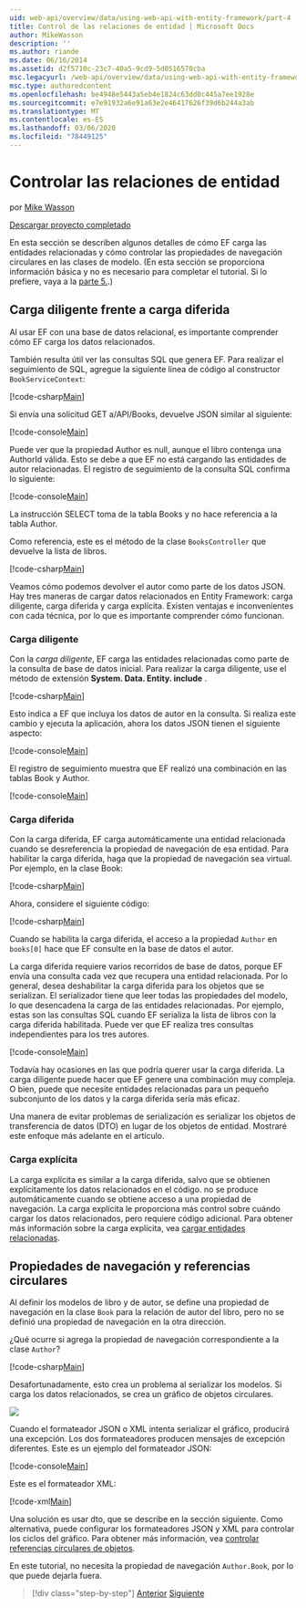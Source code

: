 ```yaml
---
uid: web-api/overview/data/using-web-api-with-entity-framework/part-4
title: Control de las relaciones de entidad | Microsoft Docs
author: MikeWasson
description: ''
ms.author: riande
ms.date: 06/16/2014
ms.assetid: d2f5710c-23c7-40a5-9cd9-5d0516570cba
msc.legacyurl: /web-api/overview/data/using-web-api-with-entity-framework/part-4
msc.type: authoredcontent
ms.openlocfilehash: be4948e5443a5eb4e1824c63dd0c445a7ee1928e
ms.sourcegitcommit: e7e91932a6e91a63e2e46417626f39d6b244a3ab
ms.translationtype: MT
ms.contentlocale: es-ES
ms.lasthandoff: 03/06/2020
ms.locfileid: "78449125"
---
```

# <a name="handling-entity-relations"></a>Controlar las relaciones de entidad

por [Mike Wasson](https://github.com/MikeWasson)

[Descargar proyecto completado](https://github.com/MikeWasson/BookService)

En esta sección se describen algunos detalles de cómo EF carga las entidades relacionadas y cómo controlar las propiedades de navegación circulares en las clases de modelo. (En esta sección se proporciona información básica y no es necesario para completar el tutorial. Si lo prefiere, vaya a la [parte 5.](part-5.md).)

## <a name="eager-loading-versus-lazy-loading"></a>Carga diligente frente a carga diferida

Al usar EF con una base de datos relacional, es importante comprender cómo EF carga los datos relacionados.

También resulta útil ver las consultas SQL que genera EF. Para realizar el seguimiento de SQL, agregue la siguiente línea de código al constructor `BookServiceContext`:

[!code-csharp[Main](part-4/samples/sample1.cs)]

Si envía una solicitud GET a/API/Books, devuelve JSON similar al siguiente:

[!code-console[Main](part-4/samples/sample2.cmd)]

Puede ver que la propiedad Author es null, aunque el libro contenga una AuthorId válida. Esto se debe a que EF no está cargando las entidades de autor relacionadas. El registro de seguimiento de la consulta SQL confirma lo siguiente:

[!code-console[Main](part-4/samples/sample3.sql)]

La instrucción SELECT toma de la tabla Books y no hace referencia a la tabla Author.

Como referencia, este es el método de la clase `BooksController` que devuelve la lista de libros.

[!code-csharp[Main](part-4/samples/sample4.cs)]

Veamos cómo podemos devolver el autor como parte de los datos JSON. Hay tres maneras de cargar datos relacionados en Entity Framework: carga diligente, carga diferida y carga explícita. Existen ventajas e inconvenientes con cada técnica, por lo que es importante comprender cómo funcionan.

### <a name="eager-loading"></a>Carga diligente

Con la *carga diligente*, EF carga las entidades relacionadas como parte de la consulta de base de datos inicial. Para realizar la carga diligente, use el método de extensión **System. Data. Entity. include** .

[!code-csharp[Main](part-4/samples/sample5.cs)]

Esto indica a EF que incluya los datos de autor en la consulta. Si realiza este cambio y ejecuta la aplicación, ahora los datos JSON tienen el siguiente aspecto:

[!code-console[Main](part-4/samples/sample6.cmd)]

El registro de seguimiento muestra que EF realizó una combinación en las tablas Book y Author.

[!code-console[Main](part-4/samples/sample7.cmd)]

### <a name="lazy-loading"></a>Carga diferida

Con la carga diferida, EF carga automáticamente una entidad relacionada cuando se desreferencia la propiedad de navegación de esa entidad. Para habilitar la carga diferida, haga que la propiedad de navegación sea virtual. Por ejemplo, en la clase Book:

[!code-csharp[Main](part-4/samples/sample8.cs?highlight=6)]

Ahora, considere el siguiente código:

[!code-csharp[Main](part-4/samples/sample9.cs)]

Cuando se habilita la carga diferida, el acceso a la propiedad `Author` en `books[0]` hace que EF consulte en la base de datos el autor.

La carga diferida requiere varios recorridos de base de datos, porque EF envía una consulta cada vez que recupera una entidad relacionada. Por lo general, desea deshabilitar la carga diferida para los objetos que se serializan. El serializador tiene que leer todas las propiedades del modelo, lo que desencadena la carga de las entidades relacionadas. Por ejemplo, estas son las consultas SQL cuando EF serializa la lista de libros con la carga diferida habilitada. Puede ver que EF realiza tres consultas independientes para los tres autores.

[!code-console[Main](part-4/samples/sample10.sql)]

Todavía hay ocasiones en las que podría querer usar la carga diferida. La carga diligente puede hacer que EF genere una combinación muy compleja. O bien, puede que necesite entidades relacionadas para un pequeño subconjunto de los datos y la carga diferida sería más eficaz.

Una manera de evitar problemas de serialización es serializar los objetos de transferencia de datos (DTO) en lugar de los objetos de entidad. Mostraré este enfoque más adelante en el artículo.

### <a name="explicit-loading"></a>Carga explícita

La carga explícita es similar a la carga diferida, salvo que se obtienen explícitamente los datos relacionados en el código. no se produce automáticamente cuando se obtiene acceso a una propiedad de navegación. La carga explícita le proporciona más control sobre cuándo cargar los datos relacionados, pero requiere código adicional. Para obtener más información sobre la carga explícita, vea [cargar entidades relacionadas](https://msdn.microsoft.com/data/jj574232#explicit).

## <a name="navigation-properties-and-circular-references"></a>Propiedades de navegación y referencias circulares

Al definir los modelos de libro y de autor, se define una propiedad de navegación en la clase `Book` para la relación de autor del libro, pero no se definió una propiedad de navegación en la otra dirección.

¿Qué ocurre si agrega la propiedad de navegación correspondiente a la clase `Author`?

[!code-csharp[Main](part-4/samples/sample11.cs?highlight=7)]

Desafortunadamente, esto crea un problema al serializar los modelos. Si carga los datos relacionados, se crea un gráfico de objetos circulares.

![](part-4/_static/image1.png)

Cuando el formateador JSON o XML intenta serializar el gráfico, producirá una excepción. Los dos formateadores producen mensajes de excepción diferentes. Este es un ejemplo del formateador JSON:

[!code-console[Main](part-4/samples/sample12.cmd)]

Este es el formateador XML:

[!code-xml[Main](part-4/samples/sample13.xml)]

Una solución es usar dto, que se describe en la sección siguiente. Como alternativa, puede configurar los formateadores JSON y XML para controlar los ciclos del gráfico. Para obtener más información, vea [controlar referencias circulares de objetos](../../formats-and-model-binding/json-and-xml-serialization.md#handling_circular_object_references).

En este tutorial, no necesita la propiedad de navegación `Author.Book`, por lo que puede dejarla fuera.

> [!div class="step-by-step"]
> [Anterior](part-3.md)
> [Siguiente](part-5.md)
